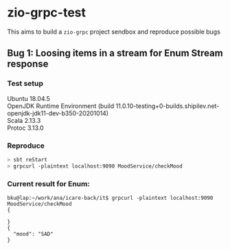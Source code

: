 # zio-grpc-test

This aims to build a `zio-grpc` project sendbox and reproduce possible bugs

## Bug 1: Loosing items in a stream for Enum Stream response

### Test setup

Ubuntu 18.04.5 <br>
OpenJDK Runtime Environment (build 11.0.10-testing+0-builds.shipilev.net-openjdk-jdk11-dev-b350-20201014) <br>
Scala 2.13.3 <br>
Protoc 3.13.0 <br>

### Reproduce

```bash
> sbt reStart
> grpcurl -plaintext localhost:9090 MoodService/checkMood
```

### Current result for Enum:

```shell
bku@lap:~/work/ana/icare-back/it$ grpcurl -plaintext localhost:9090 MoodService/checkMood
{

}
{
  "mood": "SAD"
}
```
